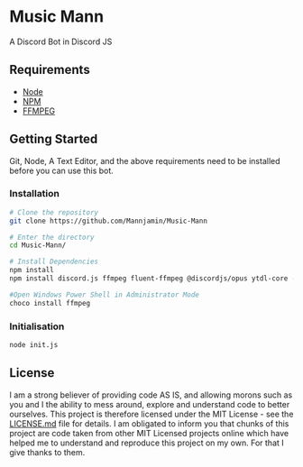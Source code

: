 # Music Mann

A Discord Bot in Discord JS

## Requirements

- [Node](https://nodejs.org/en/)
- [NPM](https://www.npmjs.com/)
- [FFMPEG](https://www.ffmpeg.org/)

## Getting Started

Git, Node, A Text Editor, and the above requirements need to be installed before you can use this bot.

### Installation
```bash
# Clone the repository
git clone https://github.com/Mannjamin/Music-Mann

# Enter the directory
cd Music-Mann/

# Install Dependencies
npm install
npm install discord.js ffmpeg fluent-ffmpeg @discordjs/opus ytdl-core --save

#Open Windows Power Shell in Administrator Mode
choco install ffmpeg
```

### Initialisation
```bash
node init.js
```

## License
I am a strong believer of providing code AS IS, and allowing morons such as you and I the ability to mess around, explore and understand code to better ourselves. This project is therefore licensed under the MIT License - see the [LICENSE.md](LICENSE) file for details. I am obligated to inform you that chunks of this project are code taken from other MIT Licensed projects online which have helped me to understand and reproduce this project on my own. For that I give thanks to them.
